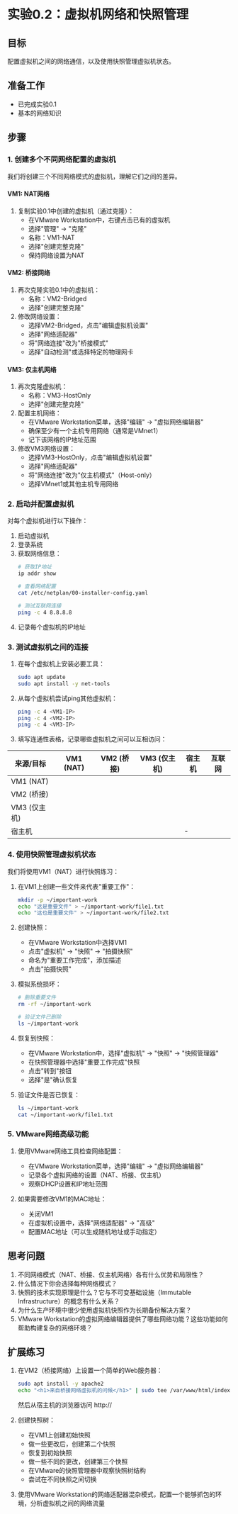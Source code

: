 # 实验0.2：虚拟机网络和快照管理

## 目标
配置虚拟机之间的网络通信，以及使用快照管理虚拟机状态。

## 准备工作
- 已完成实验0.1
- 基本的网络知识

## 步骤

### 1. 创建多个不同网络配置的虚拟机

我们将创建三个不同网络模式的虚拟机，理解它们之间的差异。

#### VM1: NAT网络
1. 复制实验0.1中创建的虚拟机（通过克隆）：
   - 在VMware Workstation中，右键点击已有的虚拟机
   - 选择"管理" -> "克隆"
   - 名称：VM1-NAT
   - 选择"创建完整克隆"
   - 保持网络设置为NAT

#### VM2: 桥接网络
1. 再次克隆实验0.1中的虚拟机：
   - 名称：VM2-Bridged
   - 选择"创建完整克隆"
2. 修改网络设置：
   - 选择VM2-Bridged，点击"编辑虚拟机设置"
   - 选择"网络适配器"
   - 将"网络连接"改为"桥接模式"
   - 选择"自动检测"或选择特定的物理网卡

#### VM3: 仅主机网络
1. 再次克隆虚拟机：
   - 名称：VM3-HostOnly
   - 选择"创建完整克隆"
2. 配置主机网络：
   - 在VMware Workstation菜单，选择"编辑" -> "虚拟网络编辑器"
   - 确保至少有一个主机专用网络（通常是VMnet1）
   - 记下该网络的IP地址范围
3. 修改VM3网络设置：
   - 选择VM3-HostOnly，点击"编辑虚拟机设置"
   - 选择"网络适配器"
   - 将"网络连接"改为"仅主机模式"（Host-only）
   - 选择VMnet1或其他主机专用网络

### 2. 启动并配置虚拟机

对每个虚拟机进行以下操作：

1. 启动虚拟机
2. 登录系统
3. 获取网络信息：
   ```bash
   # 获取IP地址
   ip addr show
   
   # 查看网络配置
   cat /etc/netplan/00-installer-config.yaml
   
   # 测试互联网连接
   ping -c 4 8.8.8.8
   ```
4. 记录每个虚拟机的IP地址

### 3. 测试虚拟机之间的连接

1. 在每个虚拟机上安装必要工具：
   ```bash
   sudo apt update
   sudo apt install -y net-tools
   ```

2. 从每个虚拟机尝试ping其他虚拟机：
   ```bash
   ping -c 4 <VM1-IP>
   ping -c 4 <VM2-IP>
   ping -c 4 <VM3-IP>
   ```

3. 填写连通性表格，记录哪些虚拟机之间可以互相访问：

| 来源/目标    | VM1 (NAT) | VM2 (桥接) | VM3 (仅主机) | 宿主机 | 互联网 |
| ------------ | --------- | ---------- | ------------ | ------ | ------ |
| VM1 (NAT)    |           |            |              |        |        |
| VM2 (桥接)   |           |            |              |        |        |
| VM3 (仅主机) |           |            |              |        |        |
| 宿主机       |           |            |              | -      |        |

### 4. 使用快照管理虚拟机状态

我们将使用VM1（NAT）进行快照练习：

1. 在VM1上创建一些文件来代表"重要工作"：
   ```bash
   mkdir -p ~/important-work
   echo "这是重要文件" > ~/important-work/file1.txt
   echo "这也是重要文件" > ~/important-work/file2.txt
   ```

2. 创建快照：
   - 在VMware Workstation中选择VM1
   - 点击"虚拟机" -> "快照" -> "拍摄快照"
   - 命名为"重要工作完成"，添加描述
   - 点击"拍摄快照"

3. 模拟系统损坏：
   ```bash
   # 删除重要文件
   rm -rf ~/important-work
   
   # 验证文件已删除
   ls ~/important-work
   ```

4. 恢复到快照：
   - 在VMware Workstation中，选择"虚拟机" -> "快照" -> "快照管理器"
   - 在快照管理器中选择"重要工作完成"快照
   - 点击"转到"按钮
   - 选择"是"确认恢复

5. 验证文件是否已恢复：
   ```bash
   ls ~/important-work
   cat ~/important-work/file1.txt
   ```

### 5. VMware网络高级功能

1. 使用VMware网络工具检查网络配置：
   - 在VMware Workstation菜单，选择"编辑" -> "虚拟网络编辑器"
   - 记录各个虚拟网络的设置（NAT、桥接、仅主机）
   - 观察DHCP设置和IP地址范围

2. 如果需要修改VM1的MAC地址：
   - 关闭VM1
   - 在虚拟机设置中，选择"网络适配器" -> "高级"
   - 配置MAC地址（可以生成随机地址或手动指定）

## 思考问题

1. 不同网络模式（NAT、桥接、仅主机网络）各有什么优势和局限性？
2. 什么情况下你会选择每种网络模式？
3. 快照的技术实现原理是什么？它与不可变基础设施（Immutable Infrastructure）的概念有什么关系？
4. 为什么生产环境中很少使用虚拟机快照作为长期备份解决方案？
5. VMware Workstation的虚拟网络编辑器提供了哪些网络功能？这些功能如何帮助构建复杂的网络环境？

## 扩展练习

1. 在VM2（桥接网络）上设置一个简单的Web服务器：
   ```bash
   sudo apt install -y apache2
   echo "<h1>来自桥接网络虚拟机的问候</h1>" | sudo tee /var/www/html/index.html
   ```
   然后从宿主机的浏览器访问 http://<VM2-IP>

2. 创建快照树：
   - 在VM1上创建初始快照
   - 做一些更改后，创建第二个快照
   - 恢复到初始快照
   - 做一些不同的更改，创建第三个快照
   - 在VMware的快照管理器中观察快照树结构
   - 尝试在不同快照之间切换

3. 使用VMware Workstation的网络适配器混杂模式，配置一个能够抓包的环境，分析虚拟机之间的网络流量 